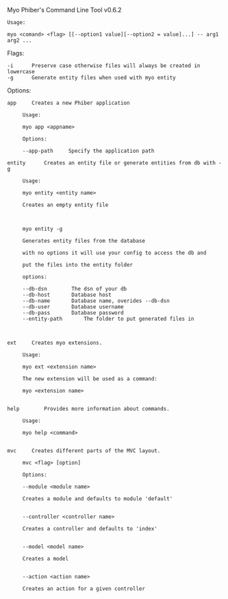 
  Myo Phiber's Command Line Tool v0.6.2


 	Usage:

 	myo <comand> <flag> [[--option1 value][--option2 = value]...] -- arg1 arg2 ...


 Flags:

 	-i		Preserve case otherwise files will always be created in lowercase
 	-g		Generate entity files when used with myo entity

 Options:

 	app		Creates a new Phiber application
        
		 Usage:
		 
		 myo app <appname>
		 
		 Options:
		 
		 --app-path		Specify the application path
		 
 	entity		Creates an entity file or generate entities from db with -g

		 Usage:
		 
		 myo entity <entity name>
		 
		 Creates an empty entity file
		 
		 

		 myo entity -g 		

		 Generates entity files from the database

		 with no options it will use your config to access the db and

		 put the files into the entity folder

		 options:

		 --db-dsn 		 The dsn of your db
		 --db-host 		 Database host
		 --db-name 		 Database name, overides --db-dsn
		 --db-user 		 Database username
		 --db-pass 		 Database password
		 --entity-path 		 The folder to put generated files in
		 


 	ext		Creates myo extensions.

  		 Usage:

  		 myo ext <extension name>

  		 The new extension will be used as a command:

  		 myo <extension name>


 	help		Provides more information about commands.

		 Usage:

		 myo help <command>


 	mvc		Creates different parts of the MVC layout.

  		 mvc <flag> [option]

  		 Options:

  		 --module <module name>

  		 Creates a module and defaults to module 'default'


  		 --controller <controller name>

  		 Creates a controller and defaults to 'index'


  		 --model <model name>

  		 Creates a model


  		 --action <action name>

  		 Creates an action for a given controller

  
